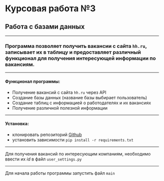 # Курсовая работа №3
## Работа с базами данных

---
### Программа позволяет получить вакансии с сайта `hh.ru`, записывает их в таблицу и предоставляет различный функционал для получения интересующей информации по вакансиям.

---
#### Функционал программы:

- Получение вакансий с сайта `hh.ru` через API
- Создание базы данных (название базы выбирает пользователь)
- Создание таблиц с информацией о работодателях и их вакансиях
- Получение различной полезной информации

---
#### Установка:
+ клонировать репозиторий [Github](https://github.com/Ascon29/course_work_3)
+ установить зависимости `pip install -r requirements.txt`

---
Для получения вакансий по интересующим компаниям, необходимо ввести их *id* в файл `user_settings.py`

---
Для начала работы программы запустить файл `main`